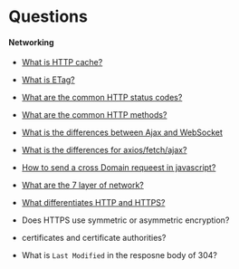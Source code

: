 # Questions

#### Networking

- [What is HTTP cache?](../network/http-cache.md)
- [What is ETag?](../network/http-cache.md)
- [What are the common HTTP status codes?](../network/http-code.md)
- [What are the common HTTP methods?](../network/http-method.md)
- [What is the differences between Ajax and WebSocket](../network/ajax-websocket.md)
- [What is the differences for axios/fetch/ajax?](../network/ajax-fetch-axio.md)
- [How to send a cross Domain requeest in javascript?](../network/cors.md)

- [What are the 7 layer of network?](../network/network-layer.md)
- [What differentiates HTTP and HTTPS?](../network/http-https.md)


- Does HTTPS use symmetric or asymmetric encryption?
- certificates and certificate authorities?
- What is `Last Modified` in the resposne body of 304?

